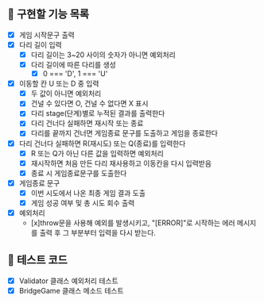 ## 📌 구현할 기능 목록

- [x] 게임 시작문구 출력
- [x] 다리 길이 입력
  - [x] 다리 길이는 3~20 사이의 숫자가 아니면 예외처리
  - [x] 다리 길이에 따른 다리를 생성
    - [x] 0 === 'D', 1 === 'U'
- [x] 이동할 칸 U 또는 D 중 입력
  - [x] 두 값이 아니면 예외처리
  - [x] 건널 수 있다면 O, 건널 수 없다면 X 표시
  - [x] 다리 stage(단계)별로 누적된 결과를 출력한다
  - [x] 다리 건너다 실패하면 재시작 또는 종료
  - [x] 다리를 끝까지 건너면 게임종료 문구를 도출하고 게임을 종료한다
- [x] 다리 건너다 실패하면 R(재시도) 또는 Q(종료)를 입력한다
  - [x] R 또는 Q가 아닌 다른 값을 입력하면 예외처리
  - [x] 재시작하면 처음 만든 다리 재사용하고 이동칸을 다시 입력받음
  - [x] 종료 시 게임종료문구를 도출한다
- [x] 게임종료 문구
  - [x] 이번 시도에서 나온 최종 게임 결과 도출
  - [x] 게임 성공 여부 및 총 시도 회수 출력
- [x] 예외처리
  - [x]throw문을 사용해 예외를 발생시키고, "[ERROR]"로 시작하는 에러 메시지를 출력 후 그 부분부터 입력을 다시 받는다.

## 📌 테스트 코드

- [x] Validator 클래스 예외처리 테스트
- [x] BridgeGame 클래스 메소드 테스트
